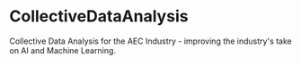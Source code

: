 # CollectiveDataAnalysis
Collective Data Analysis for the AEC Industry - improving the industry's take on AI and Machine Learning.
